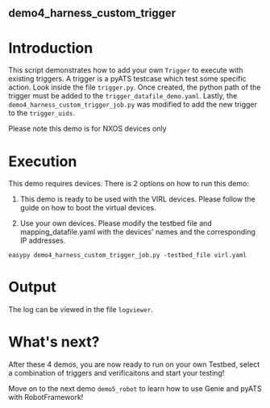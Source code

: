 ## demo4_harness_custom_trigger

# Introduction

This script demonstrates how to add your own `Trigger` to execute with existing
triggers. A trigger is a pyATS testcase which test some specific action. Look
inside the file `trigger.py`. Once created, the python path of the trigger must
be added to the `trigger_datafile_demo.yaml`.  Lastly, the
`demo4_harness_custom_trigger_job.py` was modified to add the new trigger to the
`trigger_uids`.

Please note this demo is for NXOS devices only

# Execution

This demo requires devices. There is 2 options on how to run this demo:

1) This demo is ready to be used with the VIRL devices. Please follow the guide
   <here> on how to boot the virtual devices.

2) Use your own devices. Please modify the testbed file and mapping_datafile.yaml
   with the devices' names and the corresponding IP addresses.

```
easypy demo4_harness_custom_trigger_job.py -testbed_file virl.yaml
```

# Output

The log can be viewed in the file `logviewer`.

# What's next?

After these 4 demos, you are now ready to run on your own Testbed, select a
combination of triggers and verificaitons and start your testing!

Move on to the next demo `demo5_robot` to learn how to use Genie and pyATS with
RobotFramework!
